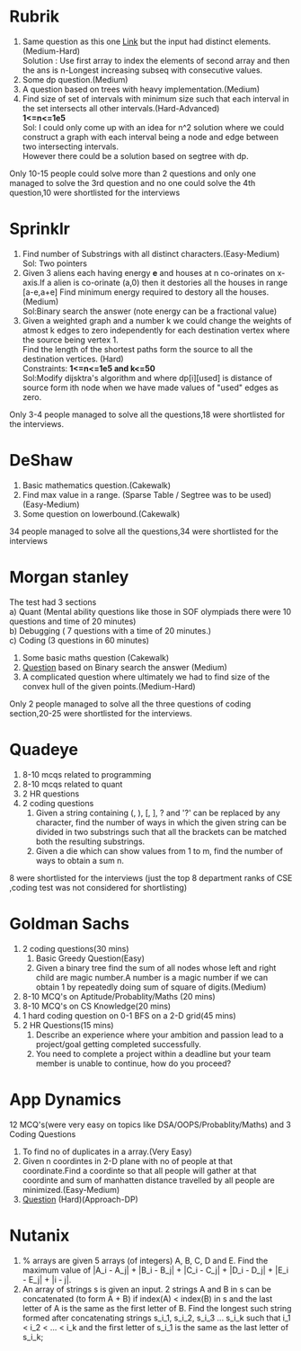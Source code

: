# Rubrik
1) Same question as this one [Link](https://codeforces.com/contest/1367/problem/F2) but the input had distinct elements.(Medium-Hard)   
Solution : Use first array to index the elements of second array and then the ans is n-Longest increasing subseq with consecutive values.
2) Some dp question.(Medium)
3) A question based on trees with heavy implementation.(Medium)
4) Find size of set of intervals with minimum size such that each interval in the set intersects all other intervals.(Hard-Advanced)   
**1<=n<=1e5**     
Sol: I could only come up with an idea for n^2 solution where we could construct a graph with each interval being a node and edge between two intersecting intervals.   
However there could be a solution based on segtree with dp.

Only 10-15 people could solve more than 2 questions and only one managed to solve the 3rd question and no one could solve the 4th question,10 were shortlisted for the interviews

# Sprinklr 
1) Find number of Substrings with all distinct characters.(Easy-Medium)   
Sol: Two pointers
2) Given 3 aliens each having energy **e** and houses at n co-orinates on x-axis.If a alien is co-orinate (a,0) then it destories all the houses in range [a-e,a+e]
Find minimum energy required to destory all the houses.(Medium)   
Sol:Binary search the answer (note energy can be a fractional value)
3) Given a weighted graph and a number k we could change the weights of atmost k edges to zero independently for each destination vertex where the source being vertex 1.    
Find the length of the shortest paths form the source to all the destination vertices. (Hard)  
Constraints: **1<=n<=1e5 and k<=50**       
Sol:Modify dijsktra's algorithm and where dp[i][used] is distance of source form ith node when we have made values of "used" edges as zero.

Only 3-4 people managed to solve all the questions,18 were shortlisted for the interviews.

# DeShaw 
1) Basic mathematics question.(Cakewalk)
2) Find max value in a range. (Sparse Table / Segtree was to be used) (Easy-Medium)
3) Some question on lowerbound.(Cakewalk)

34 people managed to solve all the questions,34 were shortlisted for the interviews 

# Morgan stanley 
The test had 3 sections    
a) Quant (Mental ability questions like those in SOF olympiads there were 10 questions and time of 20 minutes)   
b) Debugging ( 7 questions with a time of 20 minutes.)   
c) Coding (3 questions in 60 minutes)   
1) Some basic maths question (Cakewalk)
2) [Question](https://www.google.com/amp/s/www.geeksforgeeks.org/pick-points-from-array-such-that-minimum-distance-is-maximized/amp/) based on Binary search the answer (Medium)
3) A complicated question where ultimately we had to find size of the convex hull of the given points.(Medium-Hard)   

Only 2 people managed to solve all the three questions of coding section,20-25 were shortlisted for the interviews.

# Quadeye
1) 8-10 mcqs related to programming
2) 8-10 mcqs related to quant
3) 2 HR questions
4) 2 coding questions 
    1) Given a string containing (, ), [, ], ? and '?' can be replaced by any character, find the number of ways in which the given string can be divided in two substrings such that all the brackets can be matched both the resulting substrings.  
    2) Given a die which can show values from 1 to m, find the number of ways to obtain a sum n.    
    
8 were shortlisted for the interviews (just the top 8 department ranks of CSE ,coding test was not considered for shortlisting) 

# Goldman Sachs
1) 2 coding questions(30 mins)
    1) Basic Greedy Question(Easy)
    2) Given a binary tree find the sum of all nodes whose left and right child are magic number.A number is a magic number if we can obtain 1 by repeatedly doing  sum of square of digits.(Medium)
2) 8-10 MCQ's on Aptitude/Probablity/Maths (20 mins)
3) 8-10 MCQ's on CS Knowledge(20 mins)
4) 1 hard coding question on 0-1 BFS on a 2-D grid(45 mins)
5) 2 HR Questions(15 mins) 
    1) Describe an experience where your ambition and passion lead to a project/goal getting completed successfully.
    2) You need to complete a project within a deadline but your team member is unable to continue, how do you proceed?
    
# App Dynamics
12 MCQ's(were very easy on topics like DSA/OOPS/Probablity/Maths) and 3 Coding Questions
1) To find no of duplicates in a array.(Very Easy)
2) Given n coordintes in 2-D plane with no of people at that coordinate.Find a coordinte so that all people will gather at that coordinte and sum of manhatten distance travelled by all people are minimized.(Easy-Medium)
3) [Question](https://www.geeksforgeeks.org/count-the-number-of-ways-to-construct-the-target-string/) (Hard)(Approach-DP)

# Nutanix
1) % arrays are given 5 arrays (of integers) A, B, C, D and E. Find the maximum value of |A_i - A_j| + |B_i - B_j| + |C_i - C_j| + |D_i - D_j| + |E_i - E_j| + |i - j|.
2) An array of strings s is given an input. 2 strings A and B in s can be concatenated (to form A + B) if index(A) < index(B) in s and the last letter of A is the same as the first letter of B. Find the longest such string formed after concatenating strings s_i_1, s_i_2, s_i_3 ... s_i_k such that i_1 < i_2 < ... < i_k and the first letter of s_i_1 is the same as the last letter of s_i_k;
